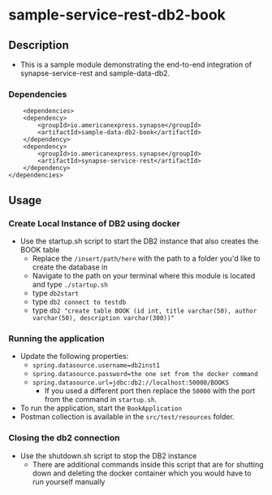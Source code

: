 # sample-service-rest-db2-book

## Description

- This is a sample module demonstrating the end-to-end integration of synapse-service-rest and sample-data-db2.

### Dependencies

        <dependencies>
        <dependency>
            <groupId>io.americanexpress.synapse</groupId>
            <artifactId>sample-data-db2-book</artifactId>
        </dependency>
        <dependency>
            <groupId>io.americanexpress.synapse</groupId>
            <artifactId>synapse-service-rest</artifactId>
        </dependency>
    </dependencies>

## Usage

### Create Local Instance of DB2 using docker
- Use the startup.sh script to start the DB2 instance that also creates the BOOK table
  - Replace the `/insert/path/here` with the path to a folder you'd like to create the database in
  - Navigate to the path on your terminal where this module is located and type `./startup.sh`
  - type `db2start`
  - type `db2 connect to testdb`
  - type `db2 "create table BOOK (id int, title varchar(50), author varchar(50), description varchar(300))"`

### Running the application
- Update the following properties:
  - ```spring.datasource.username=db2inst1```
  - ```spring.datasource.password=the one set from the docker command```
  - ```spring.datasource.url=jdbc:db2://localhost:50000/BOOKS```
    - If you used a different port then replace the `50000` with the port from the command in `startup.sh`.
- To run the application, start the ```BookApplication``` 
- Postman collection is available in the ```src/test/resources``` folder.

### Closing the db2 connection
- Use the shutdown.sh script to stop the DB2 instance
  - There are additional commands inside this script that are for shutting down and deleting the docker container which you would have to run yourself manually

